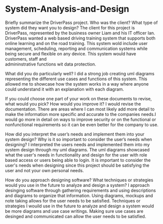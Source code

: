 # System-Analysis-and-Design

Briefly summarize the DriverPass project. Who was the client? What type of system did they want you to design?
  The client for this project is DriverPass, represented by the business owner Liam and his IT officer Ian. DriverPass wanted a web based driving training system that supports both online learning and 
  on the road training. This system wold include user management, scheduling, reporting and communication systems while being secure and flexible on any device. This system would have customers, staff and     
  admininstrative functions wit data protection.

What did you do particularly well?
  I did a strong job creating uml diagrams representing the different use cases and functions of this system. This allowed me to showcase
  how the system works in a way where anyone could understand it with an explanation with each diagram.
  
If you could choose one part of your work on these documents to revise, what would you pick? How would you improve it?
  I would revise the documentation. There are areas where I can most likely add more detail to make the information more specific and accurate to
  the companies needs.I would go more in detail on ways to improve security or on the functional or nonfunctional requirements so it can be even
  better for the company to use.
  
How did you interpret the user’s needs and implement them into your system design? Why is it so important to consider the user’s needs when designing?
  I interpreted the users needs and implemented them into my system design through my uml diagrams. The uml diagrams showcased what 
  the user's needs in functionality and design for the user with role based access or users being able to login. It is important to consider the 
  user's needs when designing since this project should be satisfying the user and not your own personal needs.


How do you approach designing software? What techniques or strategies would you use in the future to analyze and design a system?
  I approach desinging software through gathering requirements and using descriptions and diagrams to organize that information. Using diagrams, mockups and 
  note taking allows for the user needs to be satisfied. Techniques or strategies I wouild use in the future to analyze and design a system would be more diagrams 
  and use case writings. Making sure use cases are desinged and communicated can allow the user needs to be satisfied.
